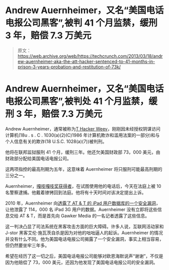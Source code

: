 # Andrew Auernheimer，又名“美国电话电报公司黑客”,被判 41 个月监禁，缓刑 3 年，赔偿 7.3 万美元

> 原文：<https://web.archive.org/web/https://techcrunch.com/2013/03/18/andrew-auernheimer-aka-the-att-hacker-sentenced-to-41-months-in-prison-3-years-probation-and-restitution-of-73k/>

# Andrew Auernheimer，又名“美国电话电报公司黑客”,被判处 41 个月监禁，缓刑 3 年，赔偿 7.3 万美元

Andrew Auernheimer，通常被称为[T Hacker Weev](https://web.archive.org/web/20230325202136/https://techcrunch.com/tag/weev/)，刚刚因未经授权阴谋访问计算机(18u . s . C . 1030(a)(2)(C)1986 年计算机欺诈和滥用法案的一部分)和与个人信息有关的欺诈(18 U.S.C. 1028(a)(7))被判刑。

他将在联邦监狱服刑 41 个月，缓刑三年。他还欠美国财政部 73，000 美元，由财政部分配给美国电话电报公司。

这两项指控的最高刑期为五年，这意味着 Auernheimer 将只服刑可能最高刑期的三分之一。

Auernheimer，[嘎吱嘎吱奖获得者](https://web.archive.org/web/20230325202136/https://techcrunch.com/2013/02/13/you-may-take-away-my-freedom-but-ill-always-have-my-crunchie/)，在试图使用他的电话后，今天在法庭上被 10 名警察逮捕。他戴着镣铐回到法庭。他将有十天时间对该决定提出上诉。

2010 年，Auernheimer 向[透露了 AT & T 的 iPad 用户数据库的一个安全漏洞](https://web.archive.org/web/20230325202136/https://techcrunch.com/2013/01/21/ipad-hack-statement-of-responsibility/)，让他泄露了 114，000 名 iPad 3G 用户的数据。Auernheimer 没有立即将这些信息交给 AT & T，而是首先向 Gawker Media 的一名记者透露了这些信息。

这一判决凸显了司法系统在黑客攻击方面的巨大障碍。许多人说，互联网活动家和 J-stor 黑客艾伦·施瓦茨自杀是因为对他的咄咄逼人的起诉。Auernheimer 的情况并没有什么不同。他为美国电话电报公司揭露了一个安全漏洞，事实上相当容易，但仍然要坐牢三年多。

希望在经历了这一切之后，美国电话电报公司能够对欧恩海默说声“谢谢”，不仅是因为他赔偿了 73，000 美元，还因为他发现了美国电话电报公司的安全漏洞。
